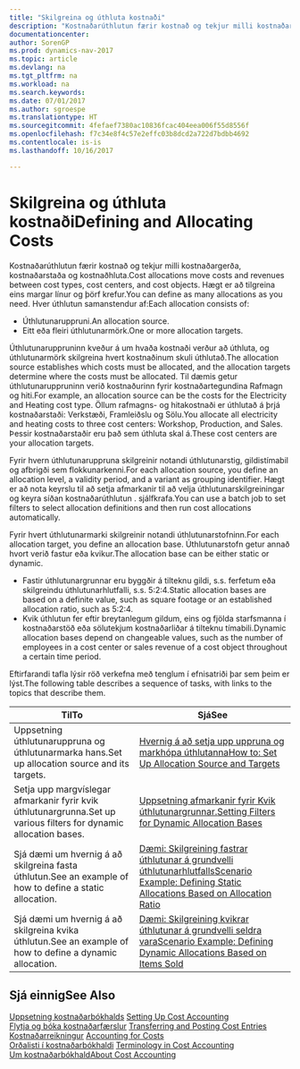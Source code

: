```yaml
---
title: "Skilgreina og úthluta kostnaði"
description: "Kostnaðarúthlutun færir kostnað og tekjur milli kostnaðargerða, kostnaðarstaða og kostnaðhluta. Hægt er að tilgreina eins margar línur og þörf krefur."
documentationcenter: 
author: SorenGP
ms.prod: dynamics-nav-2017
ms.topic: article
ms.devlang: na
ms.tgt_pltfrm: na
ms.workload: na
ms.search.keywords: 
ms.date: 07/01/2017
ms.author: sgroespe
ms.translationtype: HT
ms.sourcegitcommit: 4fefaef7380ac10836fcac404eea006f55d8556f
ms.openlocfilehash: f7c34e8f4c57e2effc03b8dcd2a722d7bdbb4692
ms.contentlocale: is-is
ms.lasthandoff: 10/16/2017

---
```

# <a name="defining-and-allocating-costs"></a><span data-ttu-id="4ce50-104">Skilgreina og úthluta kostnaði</span><span class="sxs-lookup"><span data-stu-id="4ce50-104">Defining and Allocating Costs</span></span>
<span data-ttu-id="4ce50-105">Kostnaðarúthlutun færir kostnað og tekjur milli kostnaðargerða, kostnaðarstaða og kostnaðhluta.</span><span class="sxs-lookup"><span data-stu-id="4ce50-105">Cost allocations move costs and revenues between cost types, cost centers, and cost objects.</span></span> <span data-ttu-id="4ce50-106">Hægt er að tilgreina eins margar línur og þörf krefur.</span><span class="sxs-lookup"><span data-stu-id="4ce50-106">You can define as many allocations as you need.</span></span> <span data-ttu-id="4ce50-107">Hver úthlutun samanstendur af:</span><span class="sxs-lookup"><span data-stu-id="4ce50-107">Each allocation consists of:</span></span>  

-   <span data-ttu-id="4ce50-108">Úthlutunaruppruni.</span><span class="sxs-lookup"><span data-stu-id="4ce50-108">An allocation source.</span></span>  
-   <span data-ttu-id="4ce50-109">Eitt eða fleiri úthlutunarmörk.</span><span class="sxs-lookup"><span data-stu-id="4ce50-109">One or more allocation targets.</span></span>  

<span data-ttu-id="4ce50-110">Úthlutunaruppruninn kveður á um hvaða kostnaði verður að úthluta, og úthlutunarmörk skilgreina hvert kostnaðinum skuli úthlutað.</span><span class="sxs-lookup"><span data-stu-id="4ce50-110">The allocation source establishes which costs must be allocated, and the allocation targets determine where the costs must be allocated.</span></span> <span data-ttu-id="4ce50-111">Til dæmis getur úthlutunaruppruninn verið kostnaðurinn fyrir kostnaðartegundina Rafmagn og hiti.</span><span class="sxs-lookup"><span data-stu-id="4ce50-111">For example, an allocation source can be the costs for the Electricity and Heating cost type.</span></span> <span data-ttu-id="4ce50-112">Öllum rafmagns- og hitakostnaði er úthlutað á þrjá kostnaðarstaði: Verkstæði, Framleiðslu og Sölu.</span><span class="sxs-lookup"><span data-stu-id="4ce50-112">You allocate all electricity and heating costs to three cost centers: Workshop, Production, and Sales.</span></span> <span data-ttu-id="4ce50-113">Þessir kostnaðarstaðir eru það sem úthluta skal á.</span><span class="sxs-lookup"><span data-stu-id="4ce50-113">These cost centers are your allocation targets.</span></span>  

<span data-ttu-id="4ce50-114">Fyrir hvern úthlutunaruppruna skilgreinir notandi úthlutunarstig, gildistímabil og afbrigði sem flokkunarkenni.</span><span class="sxs-lookup"><span data-stu-id="4ce50-114">For each allocation source, you define an allocation level, a validity period, and a variant as grouping identifier.</span></span> <span data-ttu-id="4ce50-115">Hægt er að nota keyrslu til að setja afmarkanir til að velja úthlutunarskilgreiningar og keyra síðan kostnaðarúthlutun . sjálfkrafa.</span><span class="sxs-lookup"><span data-stu-id="4ce50-115">You can use a batch job to set filters to select allocation definitions and then run cost allocations automatically.</span></span>  

<span data-ttu-id="4ce50-116">Fyrir hvert úthlutunarmarki skilgreinir notandi úthlutunarstofninn.</span><span class="sxs-lookup"><span data-stu-id="4ce50-116">For each allocation target, you define an allocation base.</span></span> <span data-ttu-id="4ce50-117">Úthlutunarstofn getur annað hvort verið fastur eða kvikur.</span><span class="sxs-lookup"><span data-stu-id="4ce50-117">The allocation base can be either static or dynamic.</span></span>  

-   <span data-ttu-id="4ce50-118">Fastir úthlutunargrunnar eru byggðir á tilteknu gildi, s.s. ferfetum eða skilgreindu úthlutunarhlutfalli, s.s. 5:2:4.</span><span class="sxs-lookup"><span data-stu-id="4ce50-118">Static allocation bases are based on a definite value, such as square footage or an established allocation ratio, such as 5:2:4.</span></span>  
-   <span data-ttu-id="4ce50-119">Kvik úthlutun fer eftir breytanlegum gildum, eins og fjölda starfsmanna í kostnaðarstöð eða sölutekjum kostnaðarliðar á tilteknu tímabili.</span><span class="sxs-lookup"><span data-stu-id="4ce50-119">Dynamic allocation bases depend on changeable values, such as the number of employees in a cost center or sales revenue of a cost object throughout a certain time period.</span></span>  

<span data-ttu-id="4ce50-120">Eftirfarandi tafla lýsir röð verkefna með tenglum í efnisatriði þar sem þeim er lýst.</span><span class="sxs-lookup"><span data-stu-id="4ce50-120">The following table describes a sequence of tasks, with links to the topics that describe them.</span></span>

|<span data-ttu-id="4ce50-121">Til</span><span class="sxs-lookup"><span data-stu-id="4ce50-121">To</span></span>|<span data-ttu-id="4ce50-122">Sjá</span><span class="sxs-lookup"><span data-stu-id="4ce50-122">See</span></span>|  
|--------|---------|  
|<span data-ttu-id="4ce50-123">Uppsetning úthlutunaruppruna og úthlutunarmarka hans.</span><span class="sxs-lookup"><span data-stu-id="4ce50-123">Set up allocation source and its targets.</span></span>|[<span data-ttu-id="4ce50-124">Hvernig á að setja upp uppruna og markhópa úthlutanna</span><span class="sxs-lookup"><span data-stu-id="4ce50-124">How to: Set Up Allocation Source and Targets</span></span>](finance-how-to-set-up-allocation-source-and-targets.md)|  
|<span data-ttu-id="4ce50-125">Setja upp margvíslegar afmarkanir fyrir kvik úthlutunargrunna.</span><span class="sxs-lookup"><span data-stu-id="4ce50-125">Set up various filters for dynamic allocation bases.</span></span>|[<span data-ttu-id="4ce50-126">Uppsetning afmarkanir fyrir Kvik úthlutunargrunnar.</span><span class="sxs-lookup"><span data-stu-id="4ce50-126">Setting Filters for Dynamic Allocation Bases</span></span>](finance-setting-filters-for-dynamic-allocation-bases.md)|  
|<span data-ttu-id="4ce50-127">Sjá dæmi um hvernig á að skilgreina fasta úthlutun.</span><span class="sxs-lookup"><span data-stu-id="4ce50-127">See an example of how to define a static allocation.</span></span>|[<span data-ttu-id="4ce50-128">Dæmi: Skilgreining fastrar úthlutunar á grundvelli úthlutunarhlutfalls</span><span class="sxs-lookup"><span data-stu-id="4ce50-128">Scenario Example: Defining Static Allocations Based on Allocation Ratio</span></span>](finance-scenario-example-defining-static-allocations-based-on-allocation-ratio.md)|  
|<span data-ttu-id="4ce50-129">Sjá dæmi um hvernig á að skilgreina kvika úthlutun.</span><span class="sxs-lookup"><span data-stu-id="4ce50-129">See an example of how to define a dynamic allocation.</span></span>|[<span data-ttu-id="4ce50-130">Dæmi: Skilgreining kvikrar úthlutunar á grundvelli seldra vara</span><span class="sxs-lookup"><span data-stu-id="4ce50-130">Scenario Example: Defining Dynamic Allocations Based on Items Sold</span></span>](finance-scenario-example-defining-dynamic-allocations-based-on-items-sold.md)|  

## <a name="see-also"></a><span data-ttu-id="4ce50-131">Sjá einnig</span><span class="sxs-lookup"><span data-stu-id="4ce50-131">See Also</span></span>  
 <span data-ttu-id="4ce50-132">[Uppsetning kostnaðarbókhalds](finance-set-up-cost-accounting.md) </span><span class="sxs-lookup"><span data-stu-id="4ce50-132">[Setting Up Cost Accounting](finance-set-up-cost-accounting.md) </span></span>  
 <span data-ttu-id="4ce50-133">[Flytja og bóka kostnaðarfærslur](finance-transfer-and-post-cost-entries.md) </span><span class="sxs-lookup"><span data-stu-id="4ce50-133">[Transferring and Posting Cost Entries](finance-transfer-and-post-cost-entries.md) </span></span>  
 <span data-ttu-id="4ce50-134">[Kostnaðarreikningur](finance-manage-cost-accounting.md) </span><span class="sxs-lookup"><span data-stu-id="4ce50-134">[Accounting for Costs](finance-manage-cost-accounting.md) </span></span>  
 <span data-ttu-id="4ce50-135">[Orðalisti í kostnaðarbókhaldi](finance-terminology-in-cost-accounting.md) </span><span class="sxs-lookup"><span data-stu-id="4ce50-135">[Terminology in Cost Accounting](finance-terminology-in-cost-accounting.md) </span></span>  
 [<span data-ttu-id="4ce50-136">Um kostnaðarbókhald</span><span class="sxs-lookup"><span data-stu-id="4ce50-136">About Cost Accounting</span></span>](finance-about-cost-accounting.md)

